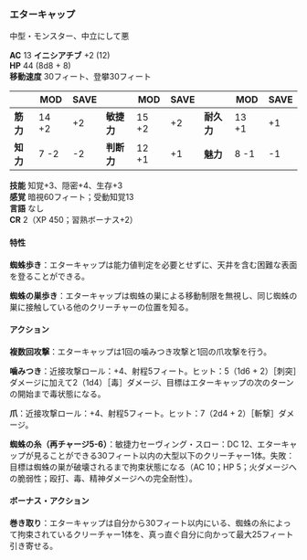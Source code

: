 ### エターキャップ
中型・モンスター、中立にして悪

**AC** 13 **イニシアチブ** +2 (12)  
**HP** 44 (8d8 + 8)  
**移動速度** 30フィート、登攀30フィート

|      | MOD | SAVE |      | MOD | SAVE |      | MOD | SAVE |
|------|-----|------|------|-----|------|------|-----|------|
| **筋力** | 14 +2 | +2 | **敏捷力** | 15 +2 | +2 | **耐久力** | 13 +1 | +1 |
| **知力** | 7 -2 | -2 | **判断力** | 12 +1 | +1 | **魅力** | 8 -1 | -1 |

**技能** 知覚+3、隠密+4、生存+3  
**感覚** 暗視60フィート；受動知覚13  
**言語** なし  
**CR** 2（XP 450；習熟ボーナス+2）

#### 特性

**蜘蛛歩き**：エターキャップは能力値判定を必要とせずに、天井を含む困難な表面を登ることができる。

**蜘蛛の巣歩き**：エターキャップは蜘蛛の巣による移動制限を無視し、同じ蜘蛛の巣に接触している他のクリーチャーの位置を知る。

#### アクション

**複数回攻撃**：エターキャップは1回の噛みつき攻撃と1回の爪攻撃を行う。

**噛みつき**：近接攻撃ロール：+4、射程5フィート。ヒット：5（1d6 + 2）［刺突］ダメージに加えて2（1d4）［毒］ダメージ、目標はエターキャップの次のターンの開始まで毒状態になる。

**爪**：近接攻撃ロール：+4、射程5フィート。ヒット：7（2d4 + 2）［斬撃］ダメージ。

**蜘蛛の糸（再チャージ5-6）**：敏捷力セーヴィング・スロー：DC 12、エターキャップが見ることができる30フィート以内の大型以下のクリーチャー1体。失敗：目標は蜘蛛の巣が破壊されるまで拘束状態になる（AC 10；HP 5；火ダメージへの脆弱性；殴打、毒、精神ダメージへの完全耐性）。

#### ボーナス・アクション

**巻き取り**：エターキャップは自分から30フィート以内にいる、蜘蛛の糸によって拘束されているクリーチャー1体を、真っ直ぐ自分に向かって最大25フィート引き寄せる。